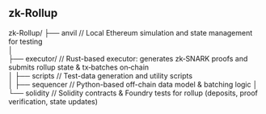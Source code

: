 ## zk-Rollup

zk-Rollup/
├── anvil                           // Local Ethereum simulation and state management for testing  
│   
├── executor/                       // Rust-based executor: generates zk‐SNARK proofs and submits rollup state & tx‐batches on‐chain  
│ 
├── scripts                         // Test-data generation and utility scripts  
│ 
├── sequencer                       // Python-based off-chain data model & batching logic
│   
└── solidity                        // Solidity contracts & Foundry tests for rollup (deposits, proof verification, state updates)  
  